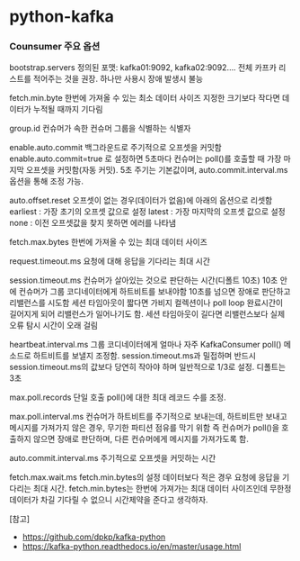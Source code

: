 # python-kafka

### Counsumer 주요 옵션
bootstrap.servers
정의된 포맷: kafka01:9092, kafka02:9092….
전체 카프카 리스트를 적어주는 것을 권장. 하나만 사용시 장애 발생시 불능

fetch.min.byte
한번에 가져올 수 있는 최소 데이터 사이즈
지정한 크기보다 작다면 데이터가 누적될 때까지 기다림

group.id
컨슈머가 속한 컨슈머 그룹을 식별하는 식별자

enable.auto.commit
백그라운드로 주기적으로 오프셋을 커밋함
enable.auto.commit=true 로 설정하면 5초마다 컨슈머는 poll()를 호출할 때 가장 마지막 오프셋을 커밋함(자동 커밋).
5초 주기는 기본값이며, auto.commit.interval.ms 옵션을 통해 조정 가능.

auto.offset.reset
오프셋이 없는 경우(데이터가 없음)에 아래의 옵션으로 리셋함
earliest : 가장 초기의 오프셋 값으로 설정
latest : 가장 마지막의 오프셋 값으로 설정
none : 이전 오프셋값을 찾지 못하면 에러를 나타냄

fetch.max.bytes
한번에 가져올 수 있는 최대 데이터 사이즈

request.timeout.ms
요청에 대해 응답을 기다리는 최대 시간

session.timeout.ms
컨슈머가 살아있는 것으로 판단하는 시간(디폴트 10초)
10초 안에 컨슈머가 그룹 코디네이터에게 하트비트를 보내야함
10초를 넘으면 장애로 판단하고 리밸런스를 시도함
세션 타임아웃이 짧다면 가비지 컬렉션이나 poll loop 완료시간이 길어지게 되어 리밸런스가 일어나기도 함.
세션 타임아웃이 길다면 리밸런스보다 실제 오류 탐시 시간이 오래 걸림

heartbeat.interval.ms
그룹 코디네이터에게 얼마나 자주 KafkaConsumer poll() 메소드로 하트비트를 보낼지 조정함.
session.timeout.ms과 밀접하며 반드시 session.timeout.ms의 값보다 당연히 작아야 하며 일반적으로 1/3로 설정. 디폴트는 3초

max.poll.records
단일 호출 poll()에 대한 최대 레코드 수를 조정.

max.poll.interval.ms
컨슈머가 하트비트를 주기적으로 보내는데, 하트비트만 보내고 메시지를 가져가지 않은 경우, 무기한 파티션 점유를 막기 위함
즉 컨슈머가 poll()을 호출하지 않으면 장애로 판단하며, 다른 컨슈머에게 메시지를 가져가도록 함.

auto.commit.interval.ms
주기적으로 오프셋을 커밋하는 시간

fetch.max.wait.ms
fetch.min.bytes의 설정 데이터보다 적은 경우 요청에 응답을 기다리는 최대 시간.
fetch.min.bytes는 한번에 가져가는 최대 데이터 사이즈인데 무한정 데이터가 차길 기다릴 수 없으니 시간제약을 준다고 생각하자.

[참고]
- https://github.com/dpkp/kafka-python
- https://kafka-python.readthedocs.io/en/master/usage.html

